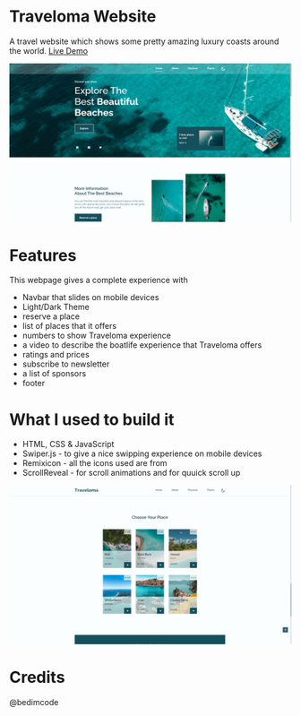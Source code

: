 # Traveloma Website

A travel website which shows some pretty amazing luxury coasts around the world.
[Live Demo](traveloma-7d5786.netlify.app)

<img src="./Screenshot (216).png" alt="the screenshot of the app large screen"/>

# Features 

This webpage gives a complete experience with 
  * Navbar that slides on mobile devices
  * Light/Dark Theme
  * reserve a place
  * list of places that it offers 
  * numbers to show Traveloma experience
  * a video to describe the boatlife experience that Traveloma offers
  * ratings and prices
  * subscribe to newsletter
  * a list of sponsors
  * footer 
  

# What I used to build it
  * HTML, CSS & JavaScript
  * Swiper.js - to give a nice swipping experience on mobile devices
  * Remixicon - all the icons used are from 
  * ScrollReveal - for scroll animations and for quuick scroll up
  
 <img src="./Screenshot (217).png" alt="the screenshot of the app large screen"/>
  
# Credits
  @bedimcode
